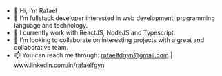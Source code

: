 - 👋 Hi, I’m Rafael
- 👀 I’m fullstack developer interested in web development, programming language and technology.
- 🌱 I currently work with ReactJS, NodeJS and Typescript.
- 💞️ I’m looking to collaborate on interesting projects with a great and collaborative team.
- 📫 You can reach me through: rafaelfdgyn@gmail.com | www.linkedin.com/in/rafaelfgyn
